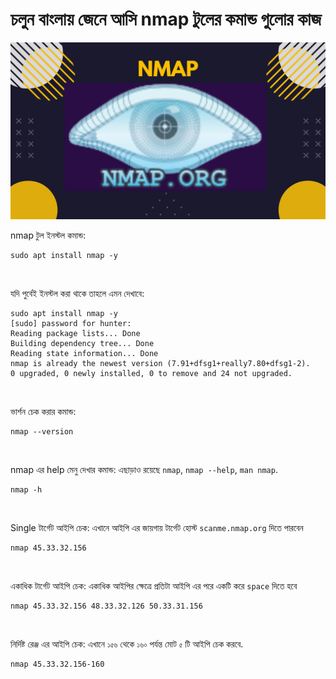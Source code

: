# চলুন বাংলায় জেনে আসি nmap টুলের কমান্ড গুলোর কাজ


![nmap](images/nmap.png)

nmap টুল ইনস্টল কমান্ড:

    sudo apt install nmap -y
<br/>

যদি পুর্বেই ইনস্টল করা থাকে তাহলে এমন দেখাবে:
```
sudo apt install nmap -y
[sudo] password for hunter: 
Reading package lists... Done
Building dependency tree... Done
Reading state information... Done
nmap is already the newest version (7.91+dfsg1+really7.80+dfsg1-2).
0 upgraded, 0 newly installed, 0 to remove and 24 not upgraded.

```
<br/>

ভার্শন চেক করার কমান্ড:

    nmap --version

<br/>

nmap এর help মেনু দেখার কমান্ড: এছাড়াও রয়েছে `nmap`, `nmap --help`, `man nmap`.

    nmap -h

<br/>

Single টার্গেট আইপি চেক: এখানে আইপি এর জায়গায় টার্গেট হোস্ট `scanme.nmap.org` দিতে পারবেন

    nmap 45.33.32.156

<br/>

একাধিক টার্গেট আইপি চেক: একাধিক আইপির ক্ষেত্রে প্রতিটা আইপি এর পরে একটি করে `space` দিতে হবে

    nmap 45.33.32.156 48.33.32.126 50.33.31.156

<br/>

নির্দিষ্ট রেঞ্জ এর আইপি চেক: এখানে `১৫৬` থেকে `১৬০` পর্যন্ত মোট `৫` টি আইপি চেক করবে.

    nmap 45.33.32.156-160

<br/>